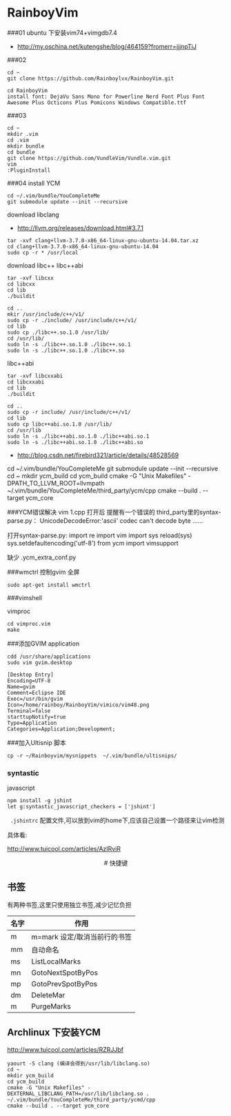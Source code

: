 # RainboyVim

###01 ubuntu 下安装vim74+vimgdb7.4

 - http://my.oschina.net/kutengshe/blog/464159?fromerr=jjjnpTiJ

###02 

```
cd ~
git clone https://github.com/Rainboylvx/RainboyVim.git

cd RainboyVim
install font: DejaVu Sans Mono for Powerline Nerd Font Plus Font Awesome Plus Octicons Plus Pomicons Windows Compatible.ttf
```

###03
```
cd ~
mkdir .vim
cd .vim
mkdir bundle
cd bundle
git clone https://github.com/VundleVim/Vundle.vim.git
vim
:PluginInstall
```

###04 install YCM

```
cd ~/.vim/bundle/YouCompleteMe
git submodule update --init --recursive

```

download libclang

 - http://llvm.org/releases/download.html#3.7.1

```
tar -xvf clang+llvm-3.7.0-x86_64-linux-gnu-ubuntu-14.04.tar.xz
cd clang+llvm-3.7.0-x86_64-linux-gnu-ubuntu-14.04
sudo cp -r * /usr/local
```

download libc++ libc++abi

```
tar -xvf libcxx
cd libcxx
cd lib
./buildit

cd ..
mkir /usr/include/c++/v1/
sudo cp -r ./include/ /usr/include/c++/v1/
cd lib
sudo cp ./libc++.so.1.0 /usr/lib/
cd /usr/lib/
sudo ln -s ./libc++.so.1.0 ./libc++.so.1
sudo ln -s ./libc++.so.1.0 ./libc++.so
```

libc++abi

```
tar -xvf libcxxabi
cd libcxxabi
cd lib
./buildit

cd ..
sudo cp -r include/ /usr/include/c++/v1/
cd lib
sudo cp libc++abi.so.1.0 /usr/lib/
cd /usr/lib
sudo ln -s ./libc++abi.so.1.0 ./libc++abi.so.1
sudo ln -s ./libc++abi.so.1.0 ./libc++abi.so

```

 - http://blog.csdn.net/firebird321/article/details/48528569

cd ~/.vim/bundle/YouCompleteMe
git submodule update --init --recursive
cd ~
mkdir ycm_build
cd ycm_build
cmake -G "Unix Makefiles" -DPATH_TO_LLVM_ROOT=llvmpath ~/.vim/bundle/YouCompleteMe/third_party/ycm/cpp
cmake --build . --target ycm_core


###YCM错误解决
vim 1.cpp 打开后 提醒有一个错误的 third_party里的syntax-parse.py：
UnicodeDecodeError:'ascii' codec can't decode byte ......

打开syntax-parse.py:
import re
import vim
import sys
reload(sys)
sys.setdefaultencoding('utf-8')
from ycm import vimsupport



缺少 .ycm_extra_conf.py


###wmctrl 控制gvim 全屏

```
sudo apt-get install wmctrl
```


###vimshell

vimproc
```
cd vimproc.vim
make
```

###添加GVIM application
```
cdd /usr/share/applications
sudo vim gvim.desktop

[Desktop Entry]
Encoding=UTF-8
Name=gvim
Comment=Eclipse IDE
Exec=/usr/bin/gvim
Icon=/home/rainboy/RainboyVim/vimico/vim48.png
Terminal=false
starttupNotify=true
Type=Application
Categories=Application;Development;
```

###加入Ultisnip 脚本

```
cp -r ~/Rainboyvim/mysnippets  ~/.vim/bundle/ultisnips/
```

### syntastic

javascript

```
npm install -g jshint
let g:syntastic_javascript_checkers = ['jshint']
```

` .jshintrc` 配置文件,可以放到vim的home下,应该自己设置一个路径来让vim检测

具体看:

http://www.tuicool.com/articles/AzIRviR


<center># 快捷键 </center>

## 书签

有两种书签,这里只使用独立书签,减少记忆负担

| 名字     | 作用                         |
|----------|------------------------------|
| m        | m=mark 设定/取消当前行的书签 |
| mm       | 自动命名                     |
| ms       | ListLocalMarks               |
| mn       | GotoNextSpotByPos            |
| mp       | GotoPrevSpotByPos            |
| dm       | DeleteMar                    |
| m<space> | PurgeMarks                   |

##  Archlinux 下安装YCM

http://www.tuicool.com/articles/RZRJJbf

```
yaourt -S clang (编译会得到/usr/lib/libclang.so)
cd ~
mkdir ycm_build
cd ycm_build
cmake -G "Unix Makefiles" -DEXTERNAL_LIBCLANG_PATH=/usr/lib/libclang.so . ~/.vim/bundle/YouCompleteMe/third_party/ycmd/cpp
cmake --build . --target ycm_core
```
